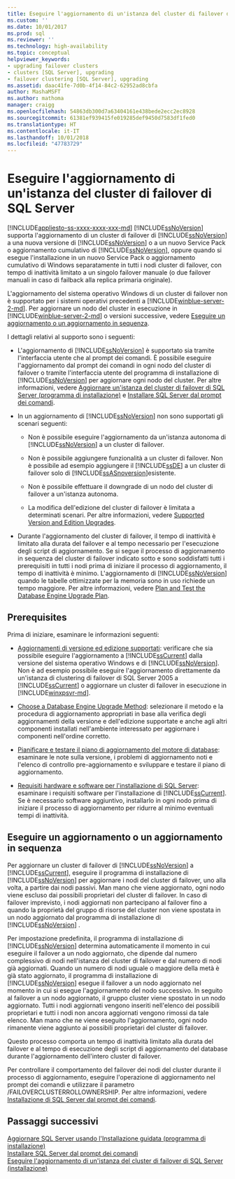 ```yaml
---
title: Eseguire l'aggiornamento di un'istanza del cluster di failover di SQL Server | Microsoft Docs
ms.custom: ''
ms.date: 10/01/2017
ms.prod: sql
ms.reviewer: ''
ms.technology: high-availability
ms.topic: conceptual
helpviewer_keywords:
- upgrading failover clusters
- clusters [SQL Server], upgrading
- failover clustering [SQL Server], upgrading
ms.assetid: daac41fe-7d0b-4f14-84c2-62952ad8cbfa
author: MashaMSFT
ms.author: mathoma
manager: craigg
ms.openlocfilehash: 54863db300d7a63404161e438bede2ecc2ec8928
ms.sourcegitcommit: 61381ef939415fe019285def9450d7583df1fed0
ms.translationtype: HT
ms.contentlocale: it-IT
ms.lasthandoff: 10/01/2018
ms.locfileid: "47783729"
---
```

# <a name="upgrade-a-sql-server-failover-cluster-instance"></a>Eseguire l'aggiornamento di un'istanza del cluster di failover di SQL Server
[!INCLUDE[appliesto-ss-xxxx-xxxx-xxx-md](../../../includes/appliesto-ss-xxxx-xxxx-xxx-md.md)]
  [!INCLUDE[ssNoVersion](../../../includes/ssnoversion-md.md)] supporta l'aggiornamento di un cluster di failover di [!INCLUDE[ssNoVersion](../../../includes/ssnoversion-md.md)] a una nuova versione di [!INCLUDE[ssNoVersion](../../../includes/ssnoversion-md.md)] o a un nuovo Service Pack o aggiornamento cumulativo di [!INCLUDE[ssNoVersion](../../../includes/ssnoversion-md.md)], oppure quando si esegue l'installazione in un nuovo Service Pack o aggiornamento cumulativo di Windows separatamente in tutti i nodi cluster di failover, con tempo di inattività limitato a un singolo failover manuale (o due failover manuali in caso di failback alla replica primaria originale).  
  
 L'aggiornamento del sistema operativo Windows di un cluster di failover non è supportato per i sistemi operativi precedenti a [!INCLUDE[winblue-server-2-md](../../../includes/winblue-server-2-md.md)]. Per aggiornare un nodo del cluster in esecuzione in [!INCLUDE[winblue-server-2-md](../../../includes/winblue-server-2-md.md)] o versioni successive, vedere [Eseguire un aggiornamento o un aggiornamento in sequenza](#perform-a-rolling-upgrade-or-update).  
  
 I dettagli relativi al supporto sono i seguenti:  
  
-   L'aggiornamento di [!INCLUDE[ssNoVersion](../../../includes/ssnoversion-md.md)] è supportato sia tramite l'interfaccia utente che al prompt dei comandi. È possibile eseguire l'aggiornamento dal prompt dei comandi in ogni nodo del cluster di failover o tramite l'interfaccia utente del programma di installazione di [!INCLUDE[ssNoVersion](../../../includes/ssnoversion-md.md)] per aggiornare ogni nodo del cluster.  Per altre informazioni, vedere [Aggiornare un'istanza del cluster di failover di SQL Server &#40;programma di installazione&#41;](../../../sql-server/failover-clusters/windows/upgrade-a-sql-server-failover-cluster-instance-setup.md) e [Installare SQL Server dal prompt dei comandi](../../../database-engine/install-windows/install-sql-server-2016-from-the-command-prompt.md).  
  
-   In un aggiornamento di [!INCLUDE[ssNoVersion](../../../includes/ssnoversion-md.md)] non sono supportati gli scenari seguenti:  
  
    -   Non è possibile eseguire l'aggiornamento da un'istanza autonoma di [!INCLUDE[ssNoVersion](../../../includes/ssnoversion-md.md)] a un cluster di failover.  
  
    -   Non è possibile aggiungere funzionalità a un cluster di failover. Non è possibile ad esempio aggiungere il [!INCLUDE[ssDE](../../../includes/ssde-md.md)] a un cluster di failover solo di [!INCLUDE[ssASnoversion](../../../includes/ssasnoversion-md.md)]esistente.  
  
    -   Non è possibile effettuare il downgrade di un nodo del cluster di failover a un'istanza autonoma.  
  
    -   La modifica dell'edizione del cluster di failover è limitata a determinati scenari. Per altre informazioni, vedere [Supported Version and Edition Upgrades](../../../database-engine/install-windows/supported-version-and-edition-upgrades.md).  
  
-   Durante l'aggiornamento del cluster di failover, il tempo di inattività è limitato alla durata del failover e al tempo necessario per l'esecuzione degli script di aggiornamento. Se si segue il processo di aggiornamento in sequenza del cluster di failover indicato sotto e sono soddisfatti tutti i prerequisiti in tutti i nodi prima di iniziare il processo di aggiornamento, il tempo di inattività è minimo. L'aggiornamento di [!INCLUDE[ssNoVersion](../../../includes/ssnoversion-md.md)] quando le tabelle ottimizzate per la memoria sono in uso richiede un tempo maggiore. Per altre informazioni, vedere [Plan and Test the Database Engine Upgrade Plan](../../../database-engine/install-windows/plan-and-test-the-database-engine-upgrade-plan.md).  
  
## <a name="prerequisites"></a>Prerequisites  
 Prima di iniziare, esaminare le informazioni seguenti:  
  
-   [Aggiornamenti di versione ed edizione supportati](../../../database-engine/install-windows/supported-version-and-edition-upgrades.md): verificare che sia possibile eseguire l'aggiornamento a [!INCLUDE[ssCurrent](../../../includes/sscurrent-md.md)] dalla versione del sistema operativo Windows e di [!INCLUDE[ssNoVersion](../../../includes/ssnoversion-md.md)]. Non è ad esempio possibile eseguire l'aggiornamento direttamente da un'istanza di clustering di failover di SQL Server 2005 a [!INCLUDE[ssCurrent](../../../includes/sscurrent-md.md)] o aggiornare un cluster di failover in esecuzione in [!INCLUDE[winxpsvr-md](../../../includes/winxpsvr-md.md)].  
  
-   [Choose a Database Engine Upgrade Method](../../../database-engine/install-windows/choose-a-database-engine-upgrade-method.md): selezionare il metodo e la procedura di aggiornamento appropriati in base alla verifica degli aggiornamenti della versione e dell'edizione supportate e anche agli altri componenti installati nell'ambiente interessato per aggiornare i componenti nell'ordine corretto.  
  
-   [Pianificare e testare il piano di aggiornamento del motore di database](../../../database-engine/install-windows/plan-and-test-the-database-engine-upgrade-plan.md): esaminare le note sulla versione, i problemi di aggiornamento noti e l'elenco di controllo pre-aggiornamento e sviluppare e testare il piano di aggiornamento.  
  
-   [Requisiti hardware e software per l'installazione di SQL Server](../../../sql-server/install/hardware-and-software-requirements-for-installing-sql-server.md): esaminare i requisiti software per l'installazione di [!INCLUDE[ssCurrent](../../../includes/sscurrent-md.md)]. Se è necessario software aggiuntivo, installarlo in ogni nodo prima di iniziare il processo di aggiornamento per ridurre al minimo eventuali tempi di inattività.  
  
## <a name="perform-a-rolling-upgrade-or-update"></a>Eseguire un aggiornamento o un aggiornamento in sequenza  
 Per aggiornare un cluster di failover di [!INCLUDE[ssNoVersion](../../../includes/ssnoversion-md.md)] a [!INCLUDE[ssCurrent](../../../includes/sscurrent-md.md)], eseguire il programma di installazione di [!INCLUDE[ssNoVersion](../../../includes/ssnoversion-md.md)] per aggiornare i nodi del cluster di failover, uno alla volta, a partire dai nodi passivi. Man mano che viene aggiornato, ogni nodo viene escluso dai possibili proprietari del cluster di failover. In caso di failover imprevisto, i nodi aggiornati non partecipano al failover fino a quando la proprietà del gruppo di risorse del cluster non viene spostata in un nodo aggiornato dal programma di installazione di [!INCLUDE[ssNoVersion](../../../includes/ssnoversion-md.md)] .  
  
 Per impostazione predefinita, il programma di installazione di [!INCLUDE[ssNoVersion](../../../includes/ssnoversion-md.md)] determina automaticamente il momento in cui eseguire il failover a un nodo aggiornato, che dipende dal numero complessivo di nodi nell'istanza del cluster di failover e dal numero di nodi già aggiornati. Quando un numero di nodi uguale o maggiore della metà è già stato aggiornato, il programma di installazione di [!INCLUDE[ssNoVersion](../../../includes/ssnoversion-md.md)] esegue il failover a un nodo aggiornato nel momento in cui si esegue l'aggiornamento del nodo successivo. In seguito al failover a un nodo aggiornato, il gruppo cluster viene spostato in un nodo aggiornato. Tutti i nodi aggiornati vengono inseriti nell'elenco dei possibili proprietari e tutti i nodi non ancora aggiornati vengono rimossi da tale elenco. Man mano che ne viene eseguito l'aggiornamento, ogni nodo rimanente viene aggiunto ai possibili proprietari del cluster di failover.  
  
 Questo processo comporta un tempo di inattività limitato alla durata del failover e al tempo di esecuzione degli script di aggiornamento del database durante l'aggiornamento dell'intero cluster di failover.  
  
 Per controllare il comportamento del failover dei nodi del cluster durante il processo di aggiornamento, eseguire l'operazione di aggiornamento nel prompt dei comandi e utilizzare il parametro /FAILOVERCLUSTERROLLOWNERSHIP. Per altre informazioni, vedere [Installazione di SQL Server dal prompt dei comandi](../../../database-engine/install-windows/install-sql-server-2016-from-the-command-prompt.md).  
  
## <a name="next-steps"></a>Passaggi successivi  
 [Aggiornare SQL Server usando l'Installazione guidata &#40;programma di installazione&#41;](../../../database-engine/install-windows/upgrade-sql-server-using-the-installation-wizard-setup.md)   
 [Installare SQL Server dal prompt dei comandi](../../../database-engine/install-windows/install-sql-server-2016-from-the-command-prompt.md)   
 [Eseguire l'aggiornamento di un'istanza del cluster di failover di SQL Server &#40;installazione&#41;](../../../sql-server/failover-clusters/windows/upgrade-a-sql-server-failover-cluster-instance-setup.md)  
  
  
